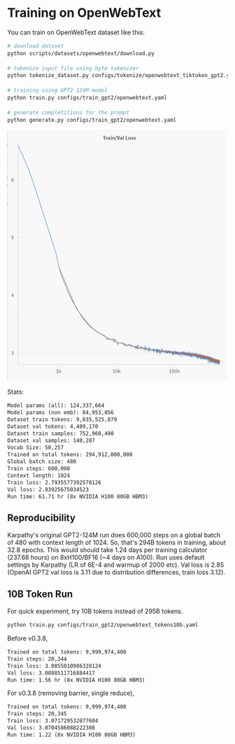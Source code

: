 # Training on OpenWebText

You can train on OpenWebText dataset like this:

```bash
# download dataset
python scripts/datasets/openwebtext/download.py

# tokenize input file using byte tokenizer
python tokenize_dataset.py configs/tokenize/openwebtext_tiktoken_gpt2.yaml

# training using GPT2 124M model
python train.py configs/train_gpt2/openwebtext.yaml

# generate completitions for the prompt
python generate.py configs/train_gpt2/openwebtext.yaml
```

![Training and Validation Loss](results/openwebtext/loss-log_step.png)

Stats:

```text
Model params (all): 124,337,664
Model params (non emb): 84,953,856
Dataset train tokens: 9,035,525,879
Dataset val tokens: 4,489,170
Dataset train samples: 752,960,490
Dataset val samples: 140,287
Vocab Size: 50,257
Trained on total tokens: 294,912,000,000
Global batch size: 480
Train steps: 600,000
Context length: 1024
Train loss: 2.7935577392578126
Val loss: 2.83925675034523
Run time: 61.71 hr (8x NVIDIA H100 80GB HBM3)
```

## Reproducibility

Karpathy's original GPT2-124M run does 600,000 steps on a global batch of 480 with context length of 1024. So, that's 294B tokens in training, about 32.8 epochs. This would should take 1.24 days per training calculator (237.68 hours) on 8xH100/BF16 (~4 days on A100). Run uses default settings by Karpathy (LR of 6E-4 and warmup of 2000 etc). Val loss is 2.85 (OpenAI GPT2 val loss is 3.11 due to distribution differences, train loss 3.12).

## 10B Token Run

For quick experiment, try 10B tokens instead of 295B tokens.

```bash
python train.py configs/train_gpt2/openwebtext_tokens10b.yaml
```

Before v0.3.8,

```text
Trained on total tokens: 9,999,974,400
Train steps: 20,344
Train loss: 3.0855010986328124
Val loss: 3.0888511716884417
Run time: 1.56 hr (8x NVIDIA H100 80GB HBM3)
```

For v0.3.8 (removing barrier, single reduce),

```text
Trained on total tokens: 9,999,974,400
Train steps: 20,345
Train loss: 3.071729532877604
Val loss: 3.0704586088222308
Run time: 1.22 (8x NVIDIA H100 80GB HBM3)
```